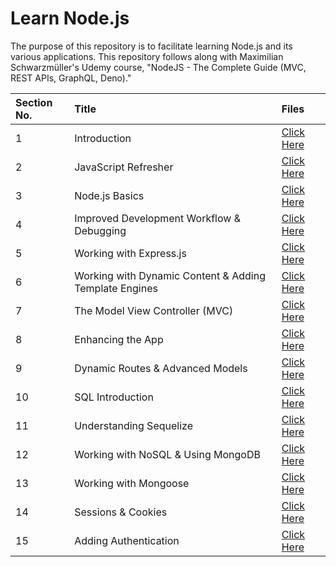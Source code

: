 # Learn Node.js

The purpose of this repository is to facilitate learning Node.js and its various applications. This repository follows along with Maximilian Schwarzmüller's Udemy course, "NodeJS - The Complete Guide (MVC, REST APIs, GraphQL, Deno)."

| Section No. | Title                                                  | Files                                               |
| :---------- | :----------------------------------------------------- | :-------------------------------------------------- |
| 1           | Introduction                                           | [Click Here](./1%20introduction/)                   |
| 2           | JavaScript Refresher                                   | [Click Here](./2%20javascript-refresh/)             |
| 3           | Node.js Basics                                         | [Click Here](./3%20nodejs-basics/)                  |
| 4           | Improved Development Workflow & Debugging              | [Click Here](./4%20development-workflow-debugging/) |
| 5           | Working with Express.js                                | [Click Here](./5%20express.js/)                     |
| 6           | Working with Dynamic Content & Adding Template Engines | [Click Here](./6-dynamic-content-template-engines/) |
| 7           | The Model View Controller (MVC)                        | [Click Here](./7-mvc/)                              |
| 8           | Enhancing the App                                      | [Click Here](./8-enhancing-the-app/)                |
| 9           | Dynamic Routes & Advanced Models                       | [Click Here](./9-dynamic-routes-advanced-models/)   |
| 10          | SQL Introduction                                       | [Click Here](./10-sql-introduction/)                |
| 11          | Understanding Sequelize                                | [Click Here](./11-sequelize/)                       |
| 12          | Working with NoSQL & Using MongoDB                     | [Click Here](./12-nosql-mongodb/)                   |
| 13          | Working with Mongoose                                  | [Click Here](./13-mongoose/)                        |
| 14          | Sessions & Cookies                                     | [Click Here](./14-sessions-cookies/)                |
| 15          | Adding Authentication                                  | [Click Here](./15-authentication/)                  |
